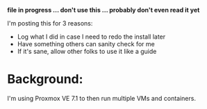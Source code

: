 **file in progress ... don't use this ... probably don't even read it yet**

I'm posting this for 3 reasons:

* Log what I did in case I need to redo the install later
* Have something others can sanity check for me
* If it's sane, allow other folks to use it like a guide

# Background:

I'm using Proxmox VE 7.1 to then run multiple VMs and containers. 

